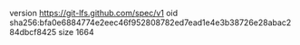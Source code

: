 version https://git-lfs.github.com/spec/v1
oid sha256:bfa0e6884774e2eec46f952808782ed7ead1e4e3b38726e28abac284dbcf8425
size 1664
